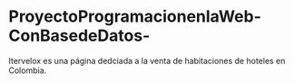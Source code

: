 # ProyectoProgramacionenlaWeb-ConBasedeDatos-
Itervelox es una página dedciada a la venta de habitaciones de hoteles en Colombia.
